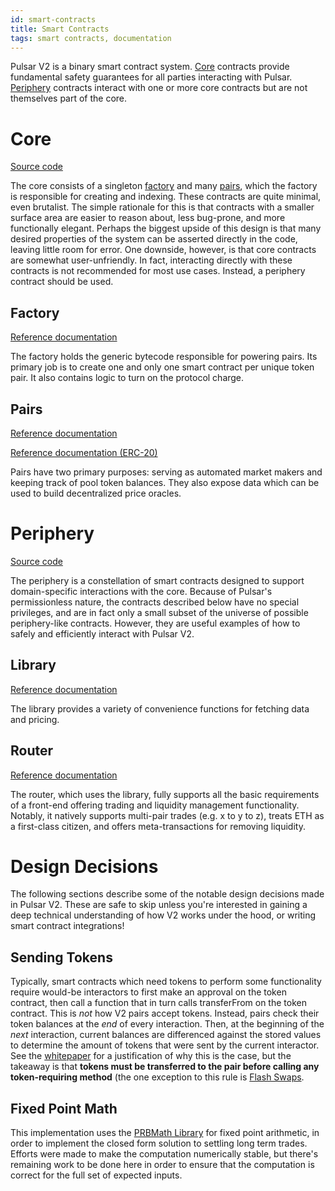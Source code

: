 ```yaml
---
id: smart-contracts
title: Smart Contracts
tags: smart contracts, documentation
---
```


Pulsar V2 is a binary smart contract system. [Core](#core) contracts provide fundamental safety guarantees for all parties interacting with Pulsar. [Periphery](#periphery) contracts interact with one or more core contracts but are not themselves part of the core.

# Core

[Source code](https://github.com/Uniswap/uniswap-v2-core)

The core consists of a singleton [factory](#factory) and many [pairs](#pairs), which the factory is responsible for creating and indexing. These contracts are quite minimal, even brutalist. The simple rationale for this is that contracts with a smaller surface area are easier to reason about, less bug-prone, and more functionally elegant. Perhaps the biggest upside of this design is that many desired properties of the system can be asserted directly in the code, leaving little room for error. One downside, however, is that core contracts are somewhat user-unfriendly. In fact, interacting directly with these contracts is not recommended for most use cases. Instead, a periphery contract should be used.

## Factory

[Reference documentation](../../reference/smart-contracts/01-factory.md)

The factory holds the generic bytecode responsible for powering pairs. Its primary job is to create one and only one smart contract per unique token pair. It also contains logic to turn on the protocol charge.

## Pairs

[Reference documentation](../../reference/smart-contracts/02-pair.md)

[Reference documentation (ERC-20)](../../reference/smart-contracts/03-pair-erc-20.md)

Pairs have two primary purposes: serving as automated market makers and keeping track of pool token balances. They also expose data which can be used to build decentralized price oracles.

# Periphery

[Source code](https://github.com/Uniswap/uniswap-v2-periphery)

The periphery is a constellation of smart contracts designed to support domain-specific interactions with the core. Because of Pulsar's permissionless nature, the contracts described below have no special privileges, and are in fact only a small subset of the universe of possible periphery-like contracts. However, they are useful examples of how to safely and efficiently interact with Pulsar V2.

## Library

[Reference documentation](../../reference/smart-contracts/04-library.md)

The library provides a variety of convenience functions for fetching data and pricing.

## Router

[Reference documentation](../../reference/smart-contracts/06-router02.md)

The router, which uses the library, fully supports all the basic requirements of a front-end offering trading and liquidity management functionality. Notably, it natively supports multi-pair trades (e.g. x to y to z), treats ETH as a first-class citizen, and offers meta-transactions for removing liquidity.

# Design Decisions

The following sections describe some of the notable design decisions made in Pulsar V2. These are safe to skip unless you're interested in gaining a deep technical understanding of how V2 works under the hood, or writing smart contract integrations!

## Sending Tokens

Typically, smart contracts which need tokens to perform some functionality require would-be interactors to first make an approval on the token contract, then call a function that in turn calls transferFrom on the token contract. This is _not_ how V2 pairs accept tokens. Instead, pairs check their token balances at the _end_ of every interaction. Then, at the beginning of the _next_ interaction, current balances are differenced against the stored values to determine the amount of tokens that were sent by the current interactor. See the <a href='/whitepaper.pdf' target='_blank' rel='noopener noreferrer'>whitepaper</a> for a justification of why this is the case, but the takeaway is that **tokens must be transferred to the pair before calling any token-requiring method** (the one exception to this rule is [Flash Swaps](../02-core-concepts/03-flash-swaps.md).

## Fixed Point Math

This implementation uses the [PRBMath Library](https://github.com/paulrberg/prb-math) for fixed point arithmetic, in order to implement the closed form solution to settling long term trades. Efforts were made to make the computation numerically stable, but there's remaining work to be done here in order to ensure that the computation is correct for the full set of expected inputs.
